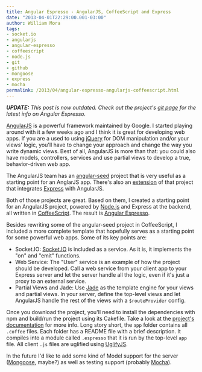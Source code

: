 ```yaml
--- 
title: Angular Espresso - AngularJS, CoffeeScript and Express
date: "2013-04-01T22:29:00.001-03:00"
author: William Mora
tags: 
- socket.io
- angularjs
- angular-espresso
- coffeescript
- node.js
- git
- github
- mongoose
- express
- mocha
permalink: /2013/04/angular-espresso-angularjs-coffeescript.html
---
```


_**UPDATE:** This post is now outdated. Check out the project's [git page](http://wmora.github.io/angular-espresso/) for the latest info on Angular Espresso._

[AngularJS](http://angularjs.org/) is a powerful framework maintained by Google. I started playing around with it a few weeks ago and I think it is great for developing web apps. If you are a used to using [jQuery](http://jquery.com/) for DOM manipulation and/or your views' logic, you'll have to change your approach and change the way you write dynamic views. Best of all, AngularJS is more than that: you could also have models, controllers, services and use partial views to develop a true, behavior-driven web app.

The AngularJS team has an [angular-seed](https://github.com/angular/angular-seed) project that is very useful as a starting point for an AnglarJS app. There's also an [extension](https://github.com/btford/angular-express-seed) of that project that integrates [Express](http://expressjs.com/) with AngularJS.

Both of those projects are great. Based on them, I created a starting point for an AngularJS project, powered by [Node.js](http://nodejs.org/) and Express at the backend, all written in [CoffeeScript](http://coffeescript.org/). The result is [Angular Espresso](http://wmora.github.com/angular-espresso/).

Besides rewriting some of the angular-seed project in CoffeeScript, I included a more complete template that hopefully serves as a starting point for some powerful web apps. Some of its key points are:

*   Socket.IO: [Socket.IO](http://socket.io/) is included as a service. As it is, it implements the "on" and "emit" functions.
*   Web Service: The "User" service is an example of how the project should be developed. Call a web service from your client app to your Express server and let the server handle all the logic, even if it's just a proxy to an external service.
*   Partial Views and Jade: Use [Jade](http://jade-lang.com/) as the template engine for your views and partial views. In your server, define the top-level views and let AngularJS handle the rest of the views with a `$routeProvider` config. 

Once you download the project, you'll need to install the dependencies with npm and build/run the project using its Cakefile. Take a look at the [project's documentation](http://wmora.github.com/angular-espresso/) for more info. Long story short, the `app` folder contains all `.coffee` files. Each folder has a README file with a brief description. It compiles into a module called `.espresso` that it is run by the top-level `app` file. All client `.js` files are uglified using [UglifyJS](https://github.com/mishoo/UglifyJS2).

In the future I'd like to add some kind of Model support for the server ([Mongoose](http://mongoosejs.com/), maybe?) as well as testing support (probably [Mocha](http://visionmedia.github.com/mocha/)).